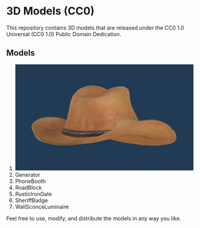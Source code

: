# 3D Models (CC0)
This repository contains 3D models that are released under the CC0 1.0 Universal (CC0 1.0) Public Domain Dedication.

## Models
1. ![Cowboy Hat](CowboyHat/CowboyHatPreview01.PNG)
2. Generator
3. PhoneBooth
4. RoadBlock
5. RusticIronGate
6. SheriffBadge
7. WallSconceLuminaire

Feel free to use, modify, and distribute the models in any way you like.

